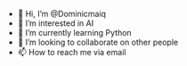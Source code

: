- 👋 Hi, I’m @Dominicmaiq
- 👀 I’m interested in AI
- 🌱 I’m currently learning Python
- 💞️ I’m looking to collaborate on other people
- 📫 How to reach me via email

<!---
Dominicmaiq/Dominicmaiq is a ✨ special ✨ repository because its `README.md` (this file) appears on your GitHub profile.
You can click the Preview link to take a look at your changes.
--->
